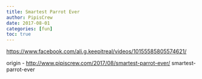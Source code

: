 ```yaml
---
title: Smartest Parrot Ever
author: PipisCrew
date: 2017-08-01
categories: [fun]
toc: true
---
```


https://www.facebook.com/ali.g.keepitreal/videos/10155585805574621/

origin - http://www.pipiscrew.com/2017/08/smartest-parrot-ever/ smartest-parrot-ever